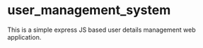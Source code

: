 # user_management_system
This is a simple express JS based user details management web application.
